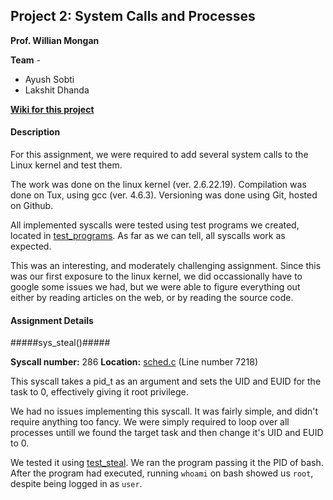 ## Project 2: System Calls and Processes ##

**Prof. Willian Mongan**

**Team** - 
* Ayush Sobti  
* Lakshit Dhanda

[**Wiki for this project**](https://github.com/xbonez/CS-370/wiki/Project-2)

#### Description ####

For this assignment, we were required to add several system calls to the
Linux kernel and test them.

The work was done on the linux kernel (ver. 2.6.22.19). 
Compilation was done on Tux, using gcc (ver. 4.6.3).
Versioning was done using Git, hosted on Github.

All implemented syscalls were tested using test programs we created, located
in [test_programs](https://github.com/xbonez/CS-370/tree/P2/test_programs). As far as we can tell, all syscalls work as expected.

This was an interesting, and moderately challenging assignment. Since this
was our first exposure to the linux kernel, we did occassionally have to
google some issues we had, but we were able to figure everything out either
by reading articles on the web, or by reading the source code.


#### Assignment Details ####

#####sys_steal()#####

**Syscall number:** 286
**Location:**
[sched.c](https://github.com/xbonez/CS-370/blob/P2/linux-2.6.22.19-cs543/kernel/sched.c) (Line number 7218)

This syscall takes a pid_t as an argument and sets the UID and EUID for the
task to 0, effectively giving it root privilege.

We had no issues implementing this syscall. It was fairly simple, and didn't
require anything too fancy. We were simply required to loop over all
processes untill we found the target task and then change it's UID and EUID
to 0.

We tested it using
[test_steal](https://github.com/xbonez/CS-370/blob/P2/test_programs/test_steal.c).
We ran the program passing it the PID of bash. After the program had
executed, running `whoami` on bash showed us `root`, despite being logged in
as `user`.
